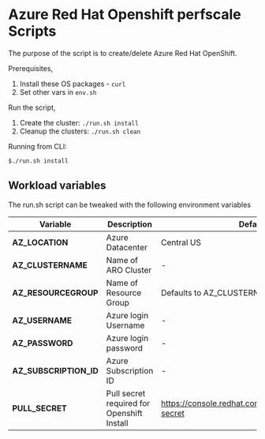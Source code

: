 # Azure Red Hat Openshift perfscale Scripts

The purpose of the script is to create/delete Azure Red Hat OpenShift.

Prerequisites, 
1. Install these OS packages - `curl`
2. Set other vars in `env.sh`

Run the script,
1. Create the cluster: `./run.sh install`
2. Cleanup the clusters: `./run.sh clean`


Running from CLI:

```sh
$./run.sh install
```

## Workload variables

The run.sh script can be tweaked with the following environment variables

| Variable                | Description              | Default |
|-------------------------|--------------------------|---------|
|**AZ_LOCATION**| Azure Datacenter | Central US|
|**AZ_CLUSTERNAME**| Name of ARO Cluster | - |
|**AZ_RESOURCEGROUP**| Name of Resource Group | Defaults to AZ_CLUSTERNAME-rg |
|**AZ_USERNAME**| Azure login Username |-|
|**AZ_PASSWORD**| Azure login password |-|
|**AZ_SUBSCRIPTION_ID** | Azure Subscription ID |-|
|**PULL_SECRET** | Pull secret required for Openshift Install | https://console.redhat.com/openshift/install/pull-secret |
